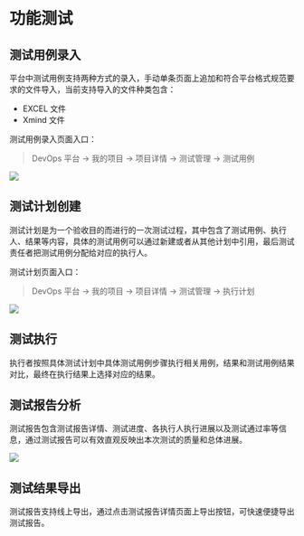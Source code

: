 # 功能测试
## 测试用例录入

平台中测试用例支持两种方式的录入，手动单条页面上追加和符合平台格式规范要求的文件导入，当前支持导入的文件种类包含：

- EXCEL 文件
- Xmind 文件

测试用例录入页面入口：

> DevOps 平台 -> 我的项目 -> 项目详情 -> 测试管理 -> 测试用例

![](https://terminus-paas.oss-cn-hangzhou.aliyuncs.com/paas-doc/2020/06/15/6bf44ea2-acba-4b7f-ad82-260e8de16283.png)

## 测试计划创建
测试计划是为一个验收目的而进行的一次测试过程，其中包含了测试用例、执行人、结果等内容，具体的测试用例可以通过新建或者从其他计划中引用，最后测试责任者把测试用例分配给对应的执行人。

测试计划页面入口：

> DevOps 平台 -> 我的项目 -> 项目详情 -> 测试管理 -> 执行计划

![](https://terminus-paas.oss-cn-hangzhou.aliyuncs.com/paas-doc/2020/06/15/56b7a0d8-18a8-4fa4-9e88-e786a05b58c4.png)

## 测试执行
执行者按照具体测试计划中具体测试用例步骤执行相关用例，结果和测试用例结果对比，最终在执行结果上选择对应的结果。

## 测试报告分析
测试报告包含测试报告详情、测试进度、各执行人执行进展以及测试通过率等信息，通过测试报告可以有效直观反映出本次测试的质量和总体进展。

![](https://terminus-paas.oss-cn-hangzhou.aliyuncs.com/paas-doc/2020/06/15/7d68fcf6-a8f8-4d78-889f-2202e3df7654.png)

## 测试结果导出
测试报告支持线上导出，通过点击测试报告详情页面上导出按钮，可快速便捷导出测试报告。


